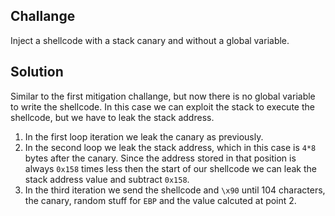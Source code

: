 ## Challange
Inject a shellcode with a stack canary and without a global variable.
## Solution
Similar to the first mitigation challange, but now there is no global variable to write the shellcode. In this case we can exploit the stack to execute the shellcode, but we have to leak the stack address.
1. In the first loop iteration we leak the canary as previously.
2. In the second loop we leak the stack address, which in this case is `4*8` bytes after the canary. Since the address stored in that position is always `0x158` times less then the start of our shellcode we can leak the stack address value and subtract `0x158`.
3. In the third iteration we send the shellcode and `\x90` until 104 characters, the canary, random stuff for `EBP` and the value calcuted at point 2.
